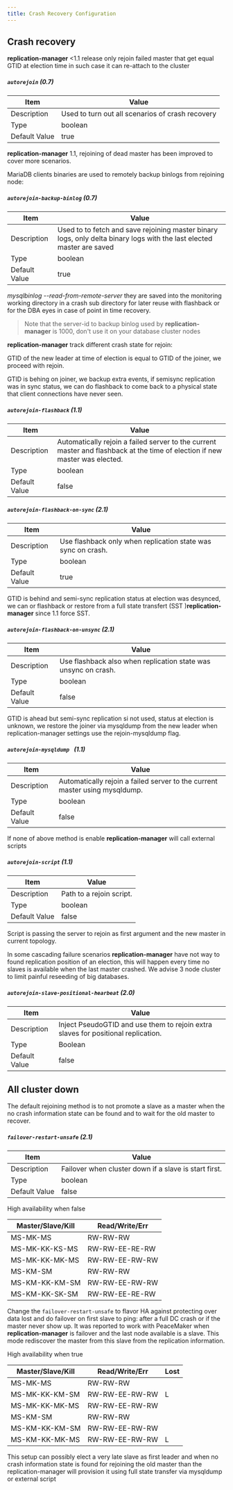 ```yaml
---
title: Crash Recovery Configuration
---
```


## Crash recovery

**replication-manager** <1.1 release only rejoin failed master that get equal GTID at election time in such case it can re-attach to the cluster

##### `autorejoin` (0.7)

| Item          | Value |
| ----          | ----- |
| Description   |  Used to turn out all scenarios of crash recovery |
| Type          | boolean |
| Default Value | true |

**replication-manager** 1.1, rejoining of dead master has been improved to cover more scenarios.

MariaDB clients binaries are used to remotely backup binlogs from rejoining node:

##### `autorejoin-backup-binlog` (0.7)

| Item          | Value |
| ----          | ----- |
| Description   |  Used to to fetch and save rejoining master binary logs, only delta binary logs with the last elected master are saved |
| Type          | boolean |
| Default Value | true |

*mysqlbinlog --read-from-remote-server*
they are saved into the monitoring working directory in a crash sub directory for later reuse with flashback or for the DBA eyes in case of point in time recovery.

>Note that the server-id to backup binlog used by **replication-manager** is 1000, don't use it on your database cluster nodes

**replication-manager** track different crash state for rejoin:

GTID of the new leader at time of election is equal to GTID of the joiner, we proceed with rejoin.

GTID is behing on joiner, we backup extra events, if semisync replication was in sync status, we can do flashback to come back to a physical state that client connections have never seen.  

##### `autorejoin-flashback` (1.1)
| Item          | Value |
| ----          | ----- |
| Description   |  Automatically rejoin a failed server to the current master and flashback at the time of election if new master was elected. |
| Type          | boolean |
| Default Value | false |

##### `autorejoin-flashback-on-sync` (2.1)
| Item          | Value |
| ----          | ----- |
| Description   | Use flashback only when replication state was sync on crash. |
| Type          | boolean |
| Default Value | true |

GTID is behind and semi-sync replication status at election was desynced, we can or flashback or restore from a full state transfert (SST )**replication-manager** since 1.1 force SST.

##### `autorejoin-flashback-on-unsync` (2.1)
| Item          | Value |
| ----          | ----- |
| Description   | Use flashback also when replication state was unsync on crash. |
| Type          | boolean |
| Default Value | false |


GTID is ahead but semi-sync replication si not used, status at election is unknown, we restore the joiner via mysqldump from the new leader when replication-manager settings use the rejoin-mysqldump flag.

##### `autorejoin-mysqldump ` (1.1)
| Item          | Value |
| ----          | ----- |
| Description   | Automatically rejoin a failed server to the current master using mysqldump. |
| Type          | boolean |
| Default Value | false |


If none of above method is enable **replication-manager** will call external scripts

##### `autorejoin-script` (1.1)
| Item          | Value |
| ----          | ----- |
| Description   | Path to a rejoin script. |
| Type          | boolean |
| Default Value | false |

Script is passing the server to rejoin as first argument and the new master in current topology.

In some cascading failure scenarios **replication-manager** have not way to found replication position of an election, this will happen every time no slaves is available when the last master crashed. We advise 3 node cluster to limit painful reseeding of big databases.

##### `autorejoin-slave-positional-hearbeat` (2.0)

| Item          | Value |
| ----          | ----- |
| Description   | Inject PseudoGTID and use them to rejoin extra slaves for positional replication. |
| Type          | Boolean |
| Default Value | false |

## All cluster down

The default rejoining method is to not promote a slave as a master when the no crash information state can be found and to wait for the old master to recover.

##### `failover-restart-unsafe` (2.1)
| Item          | Value |
| ----          | ----- |
| Description   | Failover when cluster down if a slave is start first. |
| Type          | boolean |
| Default Value | false |

High availability when false

|  Master/Slave/Kill  | Read/Write/Err |
|---------------------|----------------|
| MS-MK-MS            | RW-RW-RW       |
| MS-MK-KK-KS-MS      | RW-RW-EE-RE-RW |
| MS-MK-KK-MK-MS      | RW-RW-EE-RW-RW |
| MS-KM-SM            | RW-RW-RW       |
| MS-KM-KK-KM-SM      | RW-RW-EE-RW-RW |
| MS-KM-KK-SK-SM      | RW-RW-EE-RE-RW |

Change the `failover-restart-unsafe` to flavor HA against protecting over data lost and do failover on first slave to ping: after a full DC crash or if the master never show up. It was reported to work with PeaceMaker when **replication-manager** is failover and the last node available is a slave. This mode rediscover the master from this slave from the replication information.     

High availability when true

|  Master/Slave/Kill  | Read/Write/Err | Lost |
|---------------------|----------------|------|     
| MS-MK-MS            | RW-RW-RW       |      |
| MS-MK-KK-KM-SM      | RW-RW-EE-RW-RW | L    |
| MS-MK-KK-MK-MS      | RW-RW-EE-RW-RW |      |
| MS-KM-SM            | RW-RW-RW       |      |
| MS-KM-KK-KM-SM      | RW-RW-EE-RW-RW |      |
| MS-KM-KK-MK-MS      | RW-RW-EE-RW-RW | L    |


This setup can possibly elect a very late slave as first leader and when no crash information state is found for rejoining the old master than the replication-manager will provision it using full state transfer via mysqldump or external script
